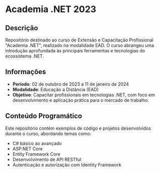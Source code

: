 # Academia .NET 2023

## Descrição
Repositório destinado ao curso de Extensão e Capacitação Profissional "Academia .NET", realizado na modalidade EAD. O curso abrangeu uma introdução aprofundada às principais ferramentas e tecnologias do ecossistema .NET.

## Informações
- __Período__: 02 de outubro de 2023 a 11 de janeiro de 2024
- __Modalidade__: Educação a Distância (EAD)
- __Objetivo__: Capacitar profissionais em tecnologias .NET, com foco em desenvolvimento e aplicação prática para o mercado de trabalho.

## Conteúdo Programático
Este repositório contém exemplos de código e projetos desenvolvidos durante o curso, abordando temas como:
- C# básico ao avançado
- ASP.NET Core
- Entity Framework Core
- Desenvolvimento de API RESTful
- Autenticação e autorização com Identity Framework
